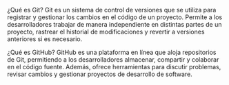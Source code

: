 ¿Qué es Git?
Git es un sistema de control de versiones que se utiliza para registrar y gestionar los cambios en el código de un proyecto. 
Permite a los desarrolladores trabajar de manera independiente en distintas partes de un proyecto, rastrear el historial de 
modificaciones y revertir a versiones anteriores si es necesario.

¿Qué es GitHub?
GitHub es una plataforma en línea que aloja repositorios de Git, permitiendo a los desarrolladores almacenar, compartir y colaborar 
en el código fuente. Además, ofrece herramientas para discutir problemas, revisar cambios y 
gestionar proyectos de desarrollo de software.
